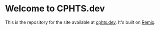 # Welcome to CPHTS.dev

This is the repository for the site available at [cphts.dev](https://cphts.dev). It's built on [Remix](https://remix.run).